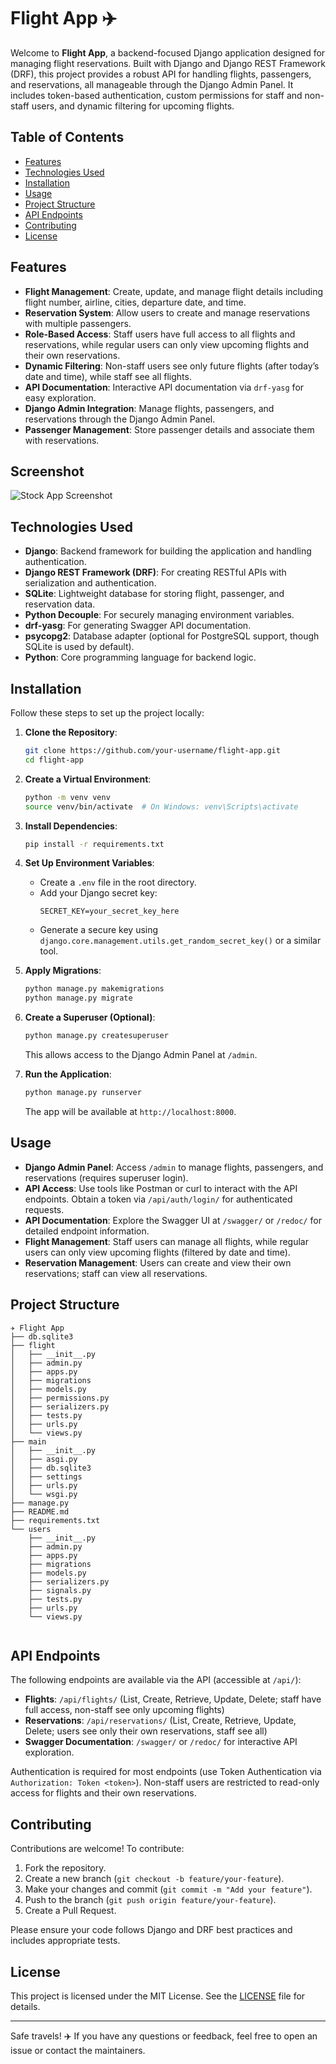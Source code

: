 # Flight App ✈️

Welcome to **Flight App**, a backend-focused Django application designed for managing flight reservations. Built with Django and Django REST Framework (DRF), this project provides a robust API for handling flights, passengers, and reservations, all manageable through the Django Admin Panel. It includes token-based authentication, custom permissions for staff and non-staff users, and dynamic filtering for upcoming flights.

## Table of Contents

- [Features](#features)
- [Technologies Used](#technologies-used)
- [Installation](#installation)
- [Usage](#usage)
- [Project Structure](#project-structure)
- [API Endpoints](#api-endpoints)
- [Contributing](#contributing)
- [License](#license)

## Features

- **Flight Management**: Create, update, and manage flight details including flight number, airline, cities, departure date, and time.
- **Reservation System**: Allow users to create and manage reservations with multiple passengers.
- **Role-Based Access**: Staff users have full access to all flights and reservations, while regular users can only view upcoming flights and their own reservations.
- **Dynamic Filtering**: Non-staff users see only future flights (after today’s date and time), while staff see all flights.
- **API Documentation**: Interactive API documentation via `drf-yasg` for easy exploration.
- **Django Admin Integration**: Manage flights, passengers, and reservations through the Django Admin Panel.
- **Passenger Management**: Store passenger details and associate them with reservations.

## Screenshot

![Stock App Screenshot](./f_app-gif.gif)

## Technologies Used

- **Django**: Backend framework for building the application and handling authentication.
- **Django REST Framework (DRF)**: For creating RESTful APIs with serialization and authentication.
- **SQLite**: Lightweight database for storing flight, passenger, and reservation data.
- **Python Decouple**: For securely managing environment variables.
- **drf-yasg**: For generating Swagger API documentation.
- **psycopg2**: Database adapter (optional for PostgreSQL support, though SQLite is used by default).
- **Python**: Core programming language for backend logic.

## Installation

Follow these steps to set up the project locally:

1. **Clone the Repository**:

   ```bash
   git clone https://github.com/your-username/flight-app.git
   cd flight-app
   ```

2. **Create a Virtual Environment**:

   ```bash
   python -m venv venv
   source venv/bin/activate  # On Windows: venv\Scripts\activate
   ```

3. **Install Dependencies**:

   ```bash
   pip install -r requirements.txt
   ```

4. **Set Up Environment Variables**:

   - Create a `.env` file in the root directory.
   - Add your Django secret key:
     ```
     SECRET_KEY=your_secret_key_here
     ```
   - Generate a secure key using `django.core.management.utils.get_random_secret_key()` or a similar tool.

5. **Apply Migrations**:

   ```bash
   python manage.py makemigrations
   python manage.py migrate
   ```

6. **Create a Superuser (Optional)**:

   ```bash
   python manage.py createsuperuser
   ```

   This allows access to the Django Admin Panel at `/admin`.

7. **Run the Application**:
   ```bash
   python manage.py runserver
   ```
   The app will be available at `http://localhost:8000`.

## Usage

- **Django Admin Panel**: Access `/admin` to manage flights, passengers, and reservations (requires superuser login).
- **API Access**: Use tools like Postman or curl to interact with the API endpoints. Obtain a token via `/api/auth/login/` for authenticated requests.
- **API Documentation**: Explore the Swagger UI at `/swagger/` or `/redoc/` for detailed endpoint information.
- **Flight Management**: Staff users can manage all flights, while regular users can only view upcoming flights (filtered by date and time).
- **Reservation Management**: Users can create and view their own reservations; staff can view all reservations.

## Project Structure

```
✈️ Flight App
├── db.sqlite3
├── flight
│   ├── __init__.py
│   ├── admin.py
│   ├── apps.py
│   ├── migrations
│   ├── models.py
│   ├── permissions.py
│   ├── serializers.py
│   ├── tests.py
│   ├── urls.py
│   └── views.py
├── main
│   ├── __init__.py
│   ├── asgi.py
│   ├── db.sqlite3
│   ├── settings
│   ├── urls.py
│   └── wsgi.py
├── manage.py
├── README.md
├── requirements.txt
└── users
    ├── __init__.py
    ├── admin.py
    ├── apps.py
    ├── migrations
    ├── models.py
    ├── serializers.py
    ├── signals.py
    ├── tests.py
    ├── urls.py
    └── views.py


```

## API Endpoints

The following endpoints are available via the API (accessible at `/api/`):

- **Flights**: `/api/flights/` (List, Create, Retrieve, Update, Delete; staff have full access, non-staff see only upcoming flights)
- **Reservations**: `/api/reservations/` (List, Create, Retrieve, Update, Delete; users see only their own reservations, staff see all)
- **Swagger Documentation**: `/swagger/` or `/redoc/` for interactive API exploration.

Authentication is required for most endpoints (use Token Authentication via `Authorization: Token <token>`). Non-staff users are restricted to read-only access for flights and their own reservations.

## Contributing

Contributions are welcome! To contribute:

1. Fork the repository.
2. Create a new branch (`git checkout -b feature/your-feature`).
3. Make your changes and commit (`git commit -m "Add your feature"`).
4. Push to the branch (`git push origin feature/your-feature`).
5. Create a Pull Request.

Please ensure your code follows Django and DRF best practices and includes appropriate tests.

## License

This project is licensed under the MIT License. See the [LICENSE](LICENSE) file for details.

---

Safe travels! ✈️ If you have any questions or feedback, feel free to open an issue or contact the maintainers.
